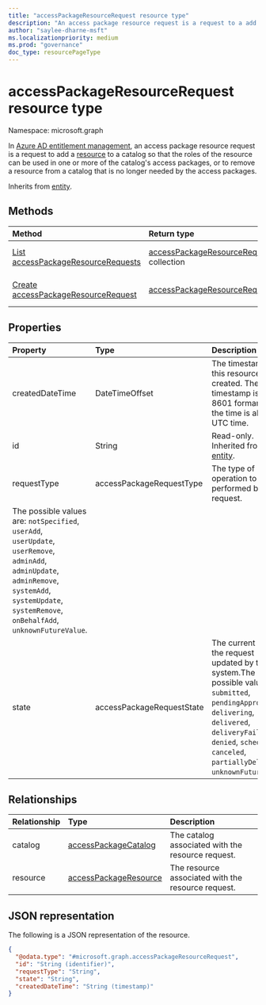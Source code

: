 ```yaml
---
title: "accessPackageResourceRequest resource type"
description: "An access package resource request is a request to a add a resource to a catalog so that the roles of the resource can be used in one or more of the catalog's access packages."
author: "saylee-dharne-msft"
ms.localizationpriority: medium
ms.prod: "governance"
doc_type: resourcePageType
---
```


# accessPackageResourceRequest resource type

Namespace: microsoft.graph



In [Azure AD entitlement management](entitlementmanagement-overview.md), an access package resource request is a request to add a [resource](accesspackageresource.md) to a catalog so that the roles of the resource can be used in one or more of the catalog's access packages, or to remove a resource from a catalog that is no longer needed by the access packages.


Inherits from [entity](../resources/entity.md).

## Methods
|Method|Return type|Description|
|:---|:---|:---|
|[List accessPackageResourceRequests](../api/entitlementmanagement-list-resourcerequests.md)|[accessPackageResourceRequest](../resources/accesspackageresourcerequest.md) collection|Get a list of the [accessPackageResourceRequest](../resources/accesspackageresourcerequest.md) objects and their properties.|
|[Create accessPackageResourceRequest](../api/entitlementmanagement-post-resourcerequests.md)|[accessPackageResourceRequest](../resources/accesspackageresourcerequest.md)|Create a new [accessPackageResourceRequest](../resources/accesspackageresourcerequest.md) object.|

## Properties
|Property|Type|Description|
|:---|:---|:---|
|createdDateTime|DateTimeOffset|The timestamp that this resource was created. The timestamp is in ISO 8601 formant and the time is always in UTC time.|
|id|String|Read-only. Inherited from [entity](../resources/entity.md).|
|requestType|accessPackageRequestType|The type of operation to be performed by the request.
The possible values are: `notSpecified`, `userAdd`, `userUpdate`, `userRemove`, `adminAdd`, `adminUpdate`, `adminRemove`, `systemAdd`, `systemUpdate`, `systemRemove`, `onBehalfAdd`, `unknownFutureValue`.|
|state|accessPackageRequestState|The current state of the request updated by the system.The possible values are: `submitted`, `pendingApproval`, `delivering`, `delivered`, `deliveryFailed`, `denied`, `scheduled`, `canceled`, `partiallyDelivered`, `unknownFutureValue`.|

## Relationships
|Relationship|Type|Description|
|:---|:---|:---|
|catalog|[accessPackageCatalog](../resources/accesspackagecatalog.md)|The catalog associated with the resource request.|
|resource|[accessPackageResource](../resources/accesspackageresource.md)|The resource associated with the resource request.|

## JSON representation
The following is a JSON representation of the resource.
<!-- {
  "blockType": "resource",
  "keyProperty": "id",
  "@odata.type": "microsoft.graph.accessPackageResourceRequest",
  "baseType": "microsoft.graph.entity",
  "openType": false
}
-->
``` json
{
  "@odata.type": "#microsoft.graph.accessPackageResourceRequest",
  "id": "String (identifier)",
  "requestType": "String",
  "state": "String",
  "createdDateTime": "String (timestamp)"
}
```

